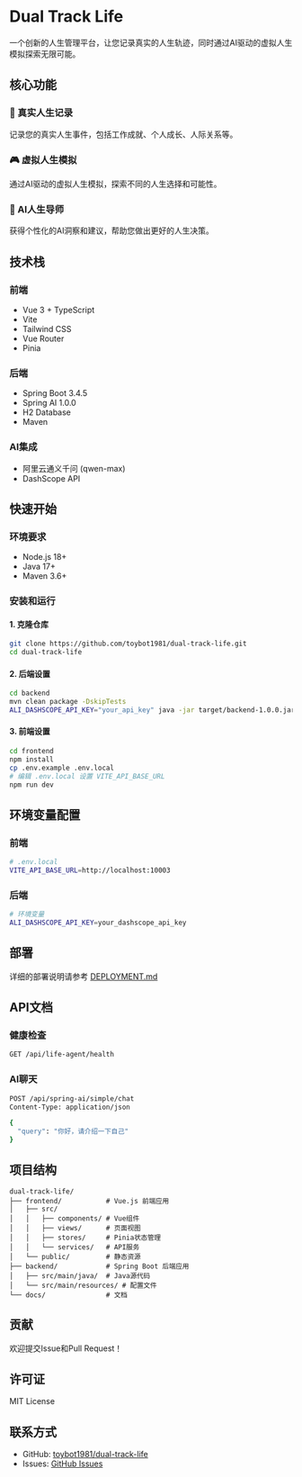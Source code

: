 # Dual Track Life

一个创新的人生管理平台，让您记录真实的人生轨迹，同时通过AI驱动的虚拟人生模拟探索无限可能。

## 核心功能

### 📝 真实人生记录
记录您的真实人生事件，包括工作成就、个人成长、人际关系等。

### 🎮 虚拟人生模拟
通过AI驱动的虚拟人生模拟，探索不同的人生选择和可能性。

### 🤖 AI人生导师
获得个性化的AI洞察和建议，帮助您做出更好的人生决策。

## 技术栈

### 前端
- Vue 3 + TypeScript
- Vite
- Tailwind CSS
- Vue Router
- Pinia

### 后端
- Spring Boot 3.4.5
- Spring AI 1.0.0
- H2 Database
- Maven

### AI集成
- 阿里云通义千问 (qwen-max)
- DashScope API

## 快速开始

### 环境要求
- Node.js 18+
- Java 17+
- Maven 3.6+

### 安装和运行

#### 1. 克隆仓库
```bash
git clone https://github.com/toybot1981/dual-track-life.git
cd dual-track-life
```

#### 2. 后端设置
```bash
cd backend
mvn clean package -DskipTests
ALI_DASHSCOPE_API_KEY="your_api_key" java -jar target/backend-1.0.0.jar
```

#### 3. 前端设置
```bash
cd frontend
npm install
cp .env.example .env.local
# 编辑 .env.local 设置 VITE_API_BASE_URL
npm run dev
```

## 环境变量配置

### 前端
```bash
# .env.local
VITE_API_BASE_URL=http://localhost:10003
```

### 后端
```bash
# 环境变量
ALI_DASHSCOPE_API_KEY=your_dashscope_api_key
```

## 部署

详细的部署说明请参考 [DEPLOYMENT.md](./DEPLOYMENT.md)

## API文档

### 健康检查
```bash
GET /api/life-agent/health
```

### AI聊天
```bash
POST /api/spring-ai/simple/chat
Content-Type: application/json

{
  "query": "你好，请介绍一下自己"
}
```

## 项目结构

```
dual-track-life/
├── frontend/           # Vue.js 前端应用
│   ├── src/
│   │   ├── components/ # Vue组件
│   │   ├── views/      # 页面视图
│   │   ├── stores/     # Pinia状态管理
│   │   └── services/   # API服务
│   └── public/         # 静态资源
├── backend/            # Spring Boot 后端应用
│   ├── src/main/java/  # Java源代码
│   └── src/main/resources/ # 配置文件
└── docs/               # 文档
```

## 贡献

欢迎提交Issue和Pull Request！

## 许可证

MIT License

## 联系方式

- GitHub: [toybot1981/dual-track-life](https://github.com/toybot1981/dual-track-life)
- Issues: [GitHub Issues](https://github.com/toybot1981/dual-track-life/issues)

